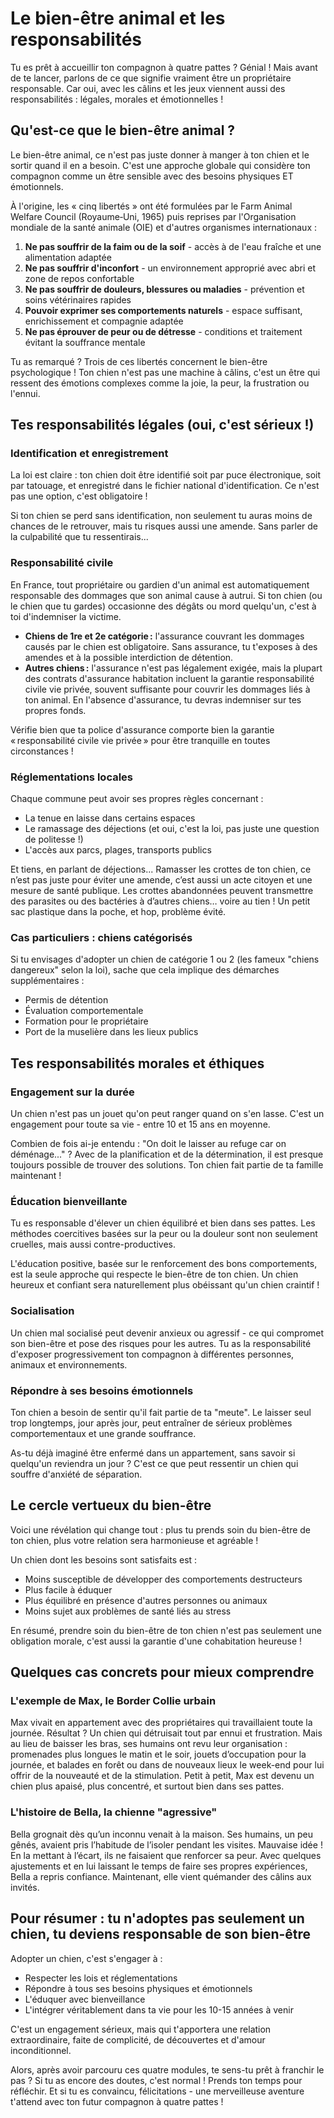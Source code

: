 # Le bien-être animal et les responsabilités

Tu es prêt à accueillir ton compagnon à quatre pattes ? Génial ! Mais avant de te lancer, parlons de ce que signifie vraiment être un propriétaire responsable. Car oui, avec les câlins et les jeux viennent aussi des responsabilités : légales, morales et émotionnelles !

## Qu'est-ce que le bien-être animal ?

Le bien-être animal, ce n'est pas juste donner à manger à ton chien et le sortir quand il en a besoin. C'est une approche globale qui considère ton compagnon comme un être sensible avec des besoins physiques ET émotionnels.

À l'origine, les « cinq libertés » ont été formulées par le Farm Animal Welfare Council (Royaume‑Uni, 1965) puis reprises par l'Organisation mondiale de la santé animale (OIE) et d'autres organismes internationaux :

1. **Ne pas souffrir de la faim ou de la soif** - accès à de l'eau fraîche et une alimentation adaptée
2. **Ne pas souffrir d'inconfort** - un environnement approprié avec abri et zone de repos confortable
3. **Ne pas souffrir de douleurs, blessures ou maladies** - prévention et soins vétérinaires rapides
4. **Pouvoir exprimer ses comportements naturels** - espace suffisant, enrichissement et compagnie adaptée
5. **Ne pas éprouver de peur ou de détresse** - conditions et traitement évitant la souffrance mentale

Tu as remarqué ? Trois de ces libertés concernent le bien-être psychologique ! Ton chien n'est pas une machine à câlins, c'est un être qui ressent des émotions complexes comme la joie, la peur, la frustration ou l'ennui.

## Tes responsabilités légales (oui, c'est sérieux !)

### Identification et enregistrement
La loi est claire : ton chien doit être identifié soit par puce électronique, soit par tatouage, et enregistré dans le fichier national d'identification. Ce n'est pas une option, c'est obligatoire !

Si ton chien se perd sans identification, non seulement tu auras moins de chances de le retrouver, mais tu risques aussi une amende. Sans parler de la culpabilité que tu ressentirais...

### Responsabilité civile
En France, tout propriétaire ou gardien d'un animal est automatiquement responsable des dommages que son animal cause à autrui. Si ton chien (ou le chien que tu gardes) occasionne des dégâts ou mord quelqu'un, c'est à toi d'indemniser la victime.

- **Chiens de 1re et 2e catégorie :** l'assurance couvrant les dommages causés par le chien est obligatoire. Sans assurance, tu t'exposes à des amendes et à la possible interdiction de détention.
- **Autres chiens :** l'assurance n'est pas légalement exigée, mais la plupart des contrats d'assurance habitation incluent la garantie responsabilité civile vie privée, souvent suffisante pour couvrir les dommages liés à ton animal. En l'absence d'assurance, tu devras indemniser sur tes propres fonds.

Vérifie bien que ta police d'assurance comporte bien la garantie « responsabilité civile vie privée » pour être tranquille en toutes circonstances !

### Réglementations locales
Chaque commune peut avoir ses propres règles concernant :
- La tenue en laisse dans certains espaces
- Le ramassage des déjections (et oui, c'est la loi, pas juste une question de politesse !)
- L'accès aux parcs, plages, transports publics

Et tiens, en parlant de déjections... Ramasser les crottes de ton chien, ce n’est pas juste pour éviter une amende, c’est aussi un acte citoyen et une mesure de santé publique. Les crottes abandonnées peuvent transmettre des parasites ou des bactéries à d’autres chiens… voire au tien ! Un petit sac plastique dans la poche, et hop, problème évité.

### Cas particuliers : chiens catégorisés
Si tu envisages d'adopter un chien de catégorie 1 ou 2 (les fameux "chiens dangereux" selon la loi), sache que cela implique des démarches supplémentaires :
- Permis de détention
- Évaluation comportementale
- Formation pour le propriétaire
- Port de la muselière dans les lieux publics

## Tes responsabilités morales et éthiques

### Engagement sur la durée
Un chien n'est pas un jouet qu'on peut ranger quand on s'en lasse. C'est un engagement pour toute sa vie - entre 10 et 15 ans en moyenne.

Combien de fois ai-je entendu : "On doit le laisser au refuge car on déménage..." ? Avec de la planification et de la détermination, il est presque toujours possible de trouver des solutions. Ton chien fait partie de ta famille maintenant !

### Éducation bienveillante
Tu es responsable d'élever un chien équilibré et bien dans ses pattes. Les méthodes coercitives basées sur la peur ou la douleur sont non seulement cruelles, mais aussi contre-productives.

L'éducation positive, basée sur le renforcement des bons comportements, est la seule approche qui respecte le bien-être de ton chien. Un chien heureux et confiant sera naturellement plus obéissant qu'un chien craintif !

### Socialisation
Un chien mal socialisé peut devenir anxieux ou agressif - ce qui compromet son bien-être et pose des risques pour les autres. Tu as la responsabilité d'exposer progressivement ton compagnon à différentes personnes, animaux et environnements.

### Répondre à ses besoins émotionnels
Ton chien a besoin de sentir qu'il fait partie de ta "meute". Le laisser seul trop longtemps, jour après jour, peut entraîner de sérieux problèmes comportementaux et une grande souffrance.

As-tu déjà imaginé être enfermé dans un appartement, sans savoir si quelqu'un reviendra un jour ? C'est ce que peut ressentir un chien qui souffre d'anxiété de séparation.

## Le cercle vertueux du bien-être

Voici une révélation qui change tout : plus tu prends soin du bien-être de ton chien, plus votre relation sera harmonieuse et agréable !

Un chien dont les besoins sont satisfaits est :
- Moins susceptible de développer des comportements destructeurs
- Plus facile à éduquer
- Plus équilibré en présence d'autres personnes ou animaux
- Moins sujet aux problèmes de santé liés au stress

En résumé, prendre soin du bien-être de ton chien n'est pas seulement une obligation morale, c'est aussi la garantie d'une cohabitation heureuse !

## Quelques cas concrets pour mieux comprendre

### L'exemple de Max, le Border Collie urbain
Max vivait en appartement avec des propriétaires qui travaillaient toute la journée. Résultat ? Un chien qui détruisait tout par ennui et frustration. Mais au lieu de baisser les bras, ses humains ont revu leur organisation : promenades plus longues le matin et le soir, jouets d’occupation pour la journée, et balades en forêt ou dans de nouveaux lieux le week-end pour lui offrir de la nouveauté et de la stimulation. Petit à petit, Max est devenu un chien plus apaisé, plus concentré, et surtout bien dans ses pattes.

### L'histoire de Bella, la chienne "agressive"
Bella grognait dès qu’un inconnu venait à la maison. Ses humains, un peu gênés, avaient pris l’habitude de l’isoler pendant les visites. Mauvaise idée ! En la mettant à l’écart, ils ne faisaient que renforcer sa peur. Avec quelques ajustements et en lui laissant le temps de faire ses propres expériences, Bella a repris confiance. Maintenant, elle vient quémander des câlins aux invités.

## Pour résumer : tu n'adoptes pas seulement un chien, tu deviens responsable de son bien-être

Adopter un chien, c'est s'engager à :
- Respecter les lois et réglementations
- Répondre à tous ses besoins physiques et émotionnels
- L'éduquer avec bienveillance
- L'intégrer véritablement dans ta vie pour les 10-15 années à venir

C'est un engagement sérieux, mais qui t'apportera une relation extraordinaire, faite de complicité, de découvertes et d'amour inconditionnel.

Alors, après avoir parcouru ces quatre modules, te sens-tu prêt à franchir le pas ? Si tu as encore des doutes, c'est normal ! Prends ton temps pour réfléchir. Et si tu es convaincu, félicitations - une merveilleuse aventure t'attend avec ton futur compagnon à quatre pattes ! 
